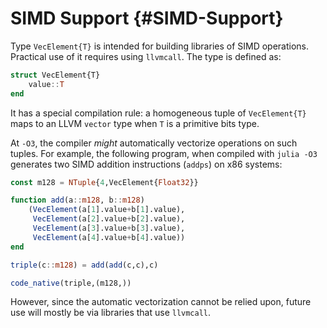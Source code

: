 
# SIMD Support {#SIMD-Support}

Type `VecElement{T}` is intended for building libraries of SIMD operations. Practical use of it requires using `llvmcall`. The type is defined as:

```julia
struct VecElement{T}
    value::T
end
```


It has a special compilation rule: a homogeneous tuple of `VecElement{T}` maps to an LLVM `vector` type when `T` is a primitive bits type.

At `-O3`, the compiler _might_ automatically vectorize operations on such tuples. For example, the following program, when compiled with `julia -O3` generates two SIMD addition instructions (`addps`) on x86 systems:

```julia
const m128 = NTuple{4,VecElement{Float32}}

function add(a::m128, b::m128)
    (VecElement(a[1].value+b[1].value),
     VecElement(a[2].value+b[2].value),
     VecElement(a[3].value+b[3].value),
     VecElement(a[4].value+b[4].value))
end

triple(c::m128) = add(add(c,c),c)

code_native(triple,(m128,))
```


However, since the automatic vectorization cannot be relied upon, future use will mostly be via libraries that use `llvmcall`.
